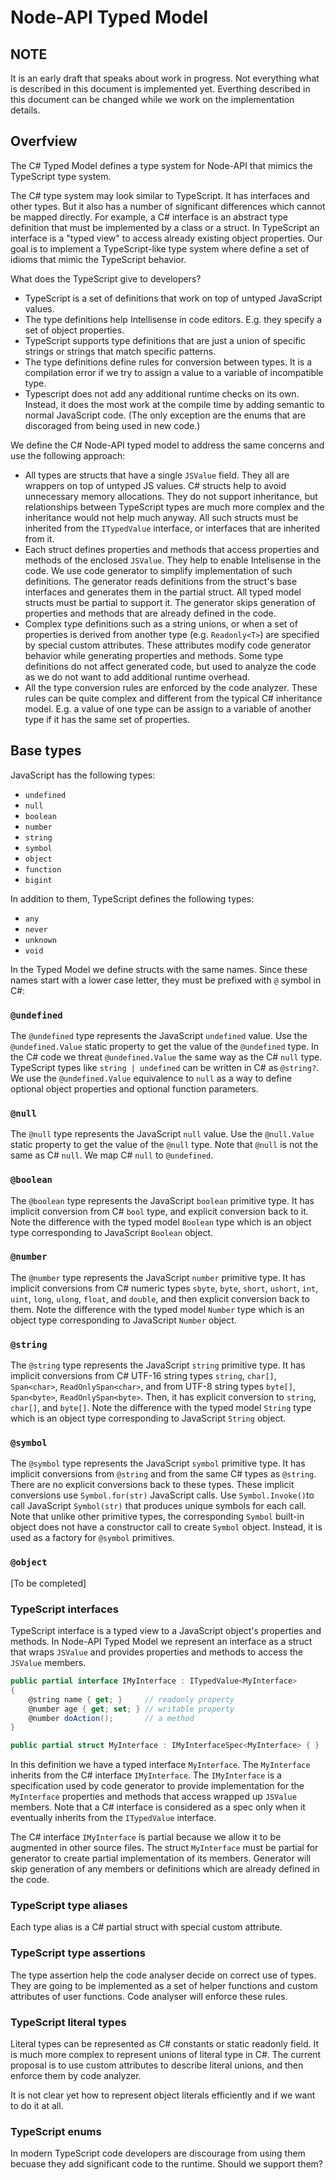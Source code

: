 # Node-API Typed Model

## NOTE

It is an early draft that speaks about work in progress.
Not everything what is described in this document is implemented yet.
Everthing described in this document can be changed while we work on the implementation details.

## Overfview

The C# Typed Model defines a type system for Node-API that mimics the TypeScript type system.

The C# type system may look similar to TypeScript. It has interfaces and other types.
But it also has a number of significant differences which cannot be mapped directly.
For example, a C# interface is an abstract type definition that must be implemented by a class or a struct.
In TypeScript an interface is a "typed view" to access already existing object properties.
Our goal is to implement a TypeScript-like type system where define a set of idioms that mimic the
TypeScript behavior.

What does the TypeScript give to developers?
- TypeScript is a set of definitions that work on top of untyped JavaScript values.
- The type definitions help Intellisense in code editors. E.g. they specify a set of object properties.
- TypeScript supports type definitions that are just a union of specific strings or
  strings that match specific patterns.
- The type definitions define rules for conversion between types. It is a compilation error
  if we try to assign a value to a variable of incompatible type.
- Typescript does not add any additional runtime checks on its own. Instead, it does the most work
  at the compile time by adding semantic to normal JavaScript code. (The only exception are the enums
  that are discoraged from being used in new code.)

We define the C# Node-API typed model to address the same concerns and use the following approach:
- All types are structs that have a single `JSValue` field. They all are wrappers on top of
  untyped JS values. C# structs help to avoid unnecessary memory allocations. They do not
  support inheritance, but relationships between TypeScript types are much more complex and
  the inheritance would not help much anyway. All such structs must be inherited from
  the `ITypedValue` interface, or interfaces that are inherited from it.
- Each struct defines properties and methods that access properties and methods of the
  enclosed `JSValue`. They help to enable Intelisense in the code. We use code generator
  to simplify implementation of such definitions. The generator reads definitions from the 
  struct's base interfaces and generates them in the partial struct. All typed model
  structs must be partial to support it. The generator skips generation of properties
  and methods that are already defined in the code.
- Complex type definitions such as a string unions, or when a set of properties is derived from
  another type (e.g. `Readonly<T>`) are specified by special custom attributes.
  These attributes modify code generator behavior while generating properties and methods.
  Some type definitions do not affect generated code, but used to analyze the code as we do not want to
  add additional runtime overhead.
- All the type conversion rules are enforced by the code analyzer.
  These rules can be quite complex and different from the typical C# inheritance model.
  E.g. a value of one type can be assign to a variable of another type if it has the same set of properties.

## Base types

JavaScript has the following types:
- `undefined`
- `null`
- `boolean`
- `number`
- `string`
- `symbol`
- `object`
- `function`
- `bigint`

In addition to them, TypeScript defines the following types:

- `any`
- `never`
- `unknown`
- `void`

In the Typed Model we define structs with the same names.
Since these names start with a lower case letter, they must be prefixed with `@` symbol in C#:

### `@undefined`

The `@undefined` type represents the JavaScript `undefined` value.
Use the `@undefined.Value` static property to get the value of the `@undefined` type.
In the C# code we threat `@undefined.Value` the same way as the C# `null` type.
TypeScript types like `string | undefined` can be written in C# as `@string?`.
We use the `@undefined.Value` equivalence to `null` as a way to define optional object
properties and optional function parameters.

### `@null`

The `@null` type represents the JavaScript `null` value.
Use the `@null.Value` static property to get the value of the `@null` type.
Note that `@null` is not the same as C# `null`. We map C# `null` to `@undefined`.

### `@boolean`

The `@boolean` type represents the JavaScript `boolean` primitive type.
It has implicit conversion from C# `bool` type, and explicit conversion back to it.
Note the difference with the typed model `Boolean` type which is an object type
corresponding to JavaScript `Boolean` object.

### `@number`

The `@number` type represents the JavaScript `number` primitive type.
It has implicit conversions from C# numeric types `sbyte`, `byte`, `short`, `ushort`,
`int`, `uint`, `long`, `ulong`, `float`, and `double`, and then explicit conversion
back to them.
Note the difference with the typed model `Number` type which is an object type
corresponding to JavaScript `Number` object.

### `@string`

The `@string` type represents the JavaScript `string` primitive type.
It has implicit conversions from C# UTF-16 string types `string`, `char[]`,
`Span<char>`, `ReadOnlySpan<char>`, and from UTF-8 string types `byte[]`,
`Span<byte>`, `ReadOnlySpan<byte>`. Then, it has explicit conversion to `string`,
`char[]`, and `byte[]`.
Note the difference with the typed model `String` type which is an object type
corresponding to JavaScript `String` object.

### `@symbol`

The `@symbol` type represents the JavaScript `symbol` primitive type.
It has implicit conversions from `@string` and from the same C# types as `@string`.
There are no explicit conversions back to these types.
These implicit conversions use `Symbol.for(str)` JavaScript calls.
Use `Symbol.Invoke()`to call JavaScript `Symbol(str)` that produces unique symbols for each call.
Note that unlike other primitive types, the corresponding `Symbol` built-in object
does not have a constructor call to create `Symbol` object. Instead, it is used
as a factory for `@symbol` primitives.

### `@object`
[To be completed]

### TypeScript interfaces

TypeScript interface is a typed view to a JavaScript object's properties and methods.
In Node-API Typed Model we represent an interface as a struct that wraps `JSValue` and
provides properties and methods to access the `JSValue` members.

``` C#
public partial interface IMyInterface : ITypedValue<MyInterface>
{
    @string name { get; }     // readonly property
    @number age { get; set; } // writable property
    @number doAction();       // a method
}

public partial struct MyInterface : IMyInterfaceSpec<MyInterface> { }
```

In this definition we have a typed interface `MyInterface`.
The `MyInterface` inherits from the C# interface `IMyInterface`.
The `IMyInterface` is a specification used by code generator to provide implementation for
the `MyInterface` properties and methods that access wrapped up `JSValue` members.
Note that a C# interface is considered as a spec only when it eventually inherits from
the `ITypedValue` interface.

The C# interface `IMyInterface` is partial because we allow it to be augmented in other source files.
The struct `MyInterface` must be partial for generator to create partial implementation of its members.
Generator will skip generation of any members or definitions which are already defined in the code.

### TypeScript type aliases

Each type alias is a C# partial struct with special custom attribute.

### TypeScript type assertions

The type assertion help the code analyser decide on correct use of types.
They are going to be implemented as a set of helper functions and custom attributes of user functions.
Code analyser will enforce these rules.

### TypeScript literal types

Literal types can be represented as C# constants or static readonly field.
It is much more complex to represent unions of literal type in C#.
The current proposal is to use custom attributes to describe literal unions,
and then enforce them by code analyzer.

It is not clear yet how to represent object literals efficiently and if we want to do it at all.

### TypeScript enums

In modern TypeScript code developers are discourage from using them becuase they add significant
code to the runtime. Should we support them?
